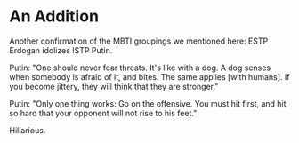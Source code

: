# An Addition

Another confirmation of the MBTI groupings we mentioned here: ESTP Erdogan idolizes ISTP Putin.

Putin: "One should never fear threats. It's like with a dog. A dog senses when somebody is afraid of it, and bites. The same applies [with humans]. If you become jittery, they will think that they are stronger."

Putin: "Only one thing works: Go on the offensive. You must hit first, and hit so hard that your opponent will not rise to his feet."

Hillarious.
